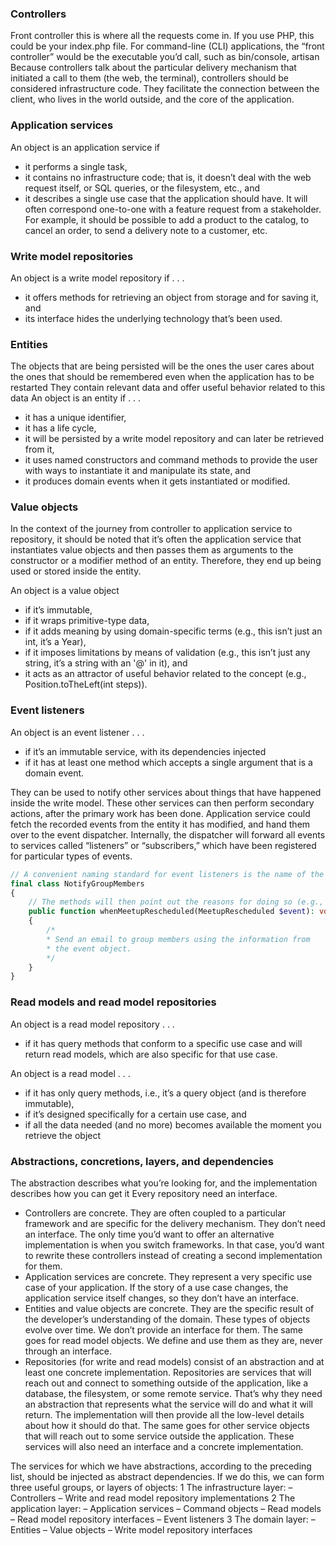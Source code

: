 ### Controllers

Front controller this is where all the requests come in. If you use PHP, this could be your index.php file.
For command-line (CLI) applications, the “front controller” would be the executable you’d call,
such as bin/console, artisan
Because controllers talk about the particular delivery mechanism that initiated a
call to them (the web, the terminal), controllers should be considered infrastructure
code. They facilitate the connection between the client, who lives in the world outside,
and the core of the application.

### Application services

An object is an application service if

- it performs a single task,
- it contains no infrastructure code; that is, it doesn’t deal with the web
  request itself, or SQL queries, or the filesystem, etc., and
- it describes a single use case that the application should have. It will often
  correspond one-to-one with a feature request from a stakeholder.
  For example, it should be possible to add a product to the catalog, to cancel an order,
  to send a delivery note to a customer, etc.

### Write model repositories

An object is a write model repository if . . .

- it offers methods for retrieving an object from storage and for saving it, and
- its interface hides the underlying technology that’s been used.

### Entities

The objects that are being persisted will be the ones the user cares about the ones
that should be remembered even when the application has to be restarted
They contain relevant data and offer useful behavior related to this data
An object is an entity if . . .

- it has a unique identifier,
- it has a life cycle,
- it will be persisted by a write model repository and can later be retrieved from it,
- it uses named constructors and command methods to provide the user with
  ways to instantiate it and manipulate its state, and
- it produces domain events when it gets instantiated or modified.

### Value objects

In the context of the journey from controller to application service to repository, it should be
noted that it’s often the application service that instantiates value objects and then
passes them as arguments to the constructor or a modifier method of an entity.
Therefore, they end up being used or stored inside the entity.

An object is a value object

- if it’s immutable,
- if it wraps primitive-type data,
- if it adds meaning by using domain-specific terms (e.g., this isn’t just an int,
  it’s a Year),
- if it imposes limitations by means of validation (e.g., this isn’t just any string,
  it’s a string with an '@' in it), and
- it acts as an attractor of useful behavior related to the concept (e.g., Position.toTheLeft(int steps)).

### Event listeners

An object is an event listener . . .

- if it’s an immutable service, with its dependencies injected
- if it has at least one method which accepts a single argument that is a domain event.

They can be used to notify other services about things that have happened inside the write model.
These other services can then perform secondary actions, after the primary work has been done.
Application service could fetch the recorded events from the entity it has modified,
and hand them over to the event dispatcher.
Internally, the dispatcher will forward all events to services called “listeners” or “subscribers,”
which have been registered for particular types of events.

```php
// A convenient naming standard for event listeners is the name of the thing you’re going to do (e.g., “notify group members”).
final class NotifyGroupMembers 
{
    // The methods will then point out the reasons for doing so (e.g., “when meetup rescheduled”).
    public function whenMeetupRescheduled(MeetupRescheduled $event): void 
    {
        /*
        * Send an email to group members using the information from
        * the event object.
        */
    }
}
```

### Read models and read model repositories

An object is a read model repository . . .

- if it has query methods that conform to a specific use case and will return
  read models, which are also specific for that use case.

An object is a read model . . .

- if it has only query methods, i.e., it’s a query object (and is therefore immutable),
- if it’s designed specifically for a certain use case, and
- if all the data needed (and no more) becomes available the moment you retrieve the object

### Abstractions, concretions, layers, and dependencies
The abstraction describes what you’re looking for, and the implementation describes how you can get it
Every repository need an interface.

- Controllers are concrete. They are often coupled to a particular framework and are
  specific for the delivery mechanism. They don’t need an interface.
  The only time you’d want to offer an alternative implementation is when you
  switch frameworks. In that case, you’d want to rewrite these controllers instead
  of creating a second implementation for them.
- Application services are concrete. They represent a very specific use case of your
  application. If the story of a use case changes, the application service itself
  changes, so they don’t have an interface.
- Entities and value objects are concrete. They are the specific result of the developer’s
  understanding of the domain. These types of objects evolve over time. We don’t
  provide an interface for them. The same goes for read model objects. We
  define and use them as they are, never through an interface.
- Repositories (for write and read models) consist of an abstraction and at least one concrete
  implementation. Repositories are services that will reach out and connect to
  something outside of the application, like a database, the filesystem, or some
  remote service. That’s why they need an abstraction that represents what the
  service will do and what it will return. The implementation will then provide all
  the low-level details about how it should do that. The same goes for other service objects
  that will reach out to some service outside the application. These
  services will also need an interface and a concrete implementation.

The services for which we have abstractions, according to the preceding list, should be
injected as abstract dependencies. If we do this, we can form three useful groups, or layers of objects:
1 The infrastructure layer:
– Controllers
– Write and read model repository implementations
2 The application layer:
– Application services
– Command objects
– Read models
– Read model repository interfaces
– Event listeners
3 The domain layer:
– Entities
– Value objects
– Write model repository interfaces